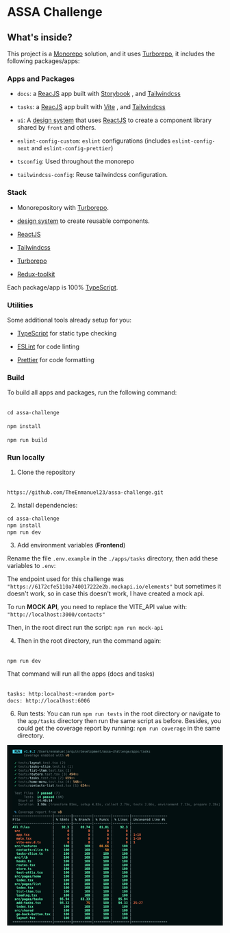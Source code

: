# ASSA Challenge

  
  

## What's inside?

  

This project is a [Monorepo](https://monorepo.tools/) solution, and it uses [Turborepo](https://turbo.build/repo), it includes the following packages/apps:

  

### Apps and Packages

  

-  `docs`: a [ReacJS](https://react.dev/) app built with [Storybook](https://storybook.js.org/) , and [Tailwindcss](https://tailwindcss.com/)
-  `tasks`: a [ReacJS](https://react.dev/) app built with [Vite](https://vitejs.dev/) , and [Tailwindcss](https://tailwindcss.com/)

-  `ui`: A [design system](https://www.invisionapp.com/inside-design/guide-to-design-systems/) that uses [ReactJS](https://react.dev/) to create a component library shared by `front` and others.

-  `eslint-config-custom`: `eslint` configurations (includes `eslint-config-next` and `eslint-config-prettier`)

-  `tsconfig`: Used throughout the monorepo

-  `tailwindcss-config`: Reuse tailwindcss configuration.

  
  

### Stack

- Monorepository with [Turborepo](https://turbo.build/repo).

  

-  [design system](https://www.invisionapp.com/inside-design/guide-to-design-systems/) to create reusable components.
- [ReactJS](https://react.dev/)
- [Tailwindcss](https://tailwindcss.com/)
- [Turborepo](https://turbo.build/repo)
- [Redux-toolkit](https://redux-toolkit.js.org/)

Each package/app is 100% [TypeScript](https://www.typescriptlang.org/).

  

### Utilities

  

Some additional tools already setup for you:

  

- [TypeScript](https://www.typescriptlang.org/) for static type checking

- [ESLint](https://eslint.org/) for code linting

- [Prettier](https://prettier.io) for code formatting

  

### Build

  

To build all apps and packages, run the following command:

  

```

cd assa-challenge

npm install

npm run build

```

  

### Run locally

  

1. Clone the repository

```

https://github.com/TheEnmanuel23/assa-challenge.git

```
  

2. Install dependencies:

```
cd assa-challenge
npm install
npm run dev

```

3. Add environment variables (**Frontend**)

Rename the  file `.env.example` in the `./apps/tasks` directory, then add these variables to `.env`:

The endpoint used for this challenge was `"https://6172cfe5110a740017222e2b.mockapi.io/elements"` but sometimes it doesn't work, so in case this doesn't work, I have created a mock api.

To run **MOCK API**, you need to replace the VITE_API value with:
`"http://localhost:3000/contacts"`

Then, in the root direct run the script:
`npm run mock-api`
  
 

4. Then in the root directory, run the command again:

```

npm run dev

```

  

That command will run all the apps (docs and tasks)

```

tasks: http:localhost:<random port>
docs: http://localhost:6006
```
6. Run tests:
You can run `npm run tests` in the root directory or navigate to the `app/tasks` directory then run the same script as before.
Besides, you could get the coverage report by running:
`npm run coverage` in the same directory.


![Alt text](image.png)